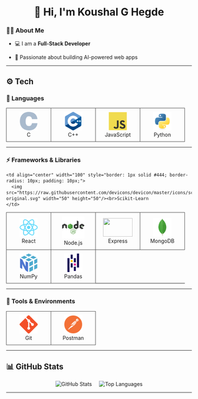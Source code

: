 <h1 align="center">👋 Hi, I'm Koushal G Hegde</h1>




### 👨‍💻 About Me
- 💻 I am a **Full-Stack Developer**

- 🚀 Passionate about building AI-powered web apps

---

## ⚙️ Tech

### 🔗 Languages
<table align="center" style="border-collapse: collapse;">
  <tr>
    <td align="center" width="100" style="border: 1px solid #444; border-radius: 10px; padding: 10px;">
      <img src="https://raw.githubusercontent.com/devicons/devicon/master/icons/c/c-original.svg" width="50" height="50"/><br>C
    </td>
    <td align="center" width="100" style="border: 1px solid #444; border-radius: 10px; padding: 10px;">
      <img src="https://raw.githubusercontent.com/devicons/devicon/master/icons/cplusplus/cplusplus-original.svg" width="50" height="50"/><br>C++
    </td>
    <td align="center" width="100" style="border: 1px solid #444; border-radius: 10px; padding: 10px;">
      <img src="https://raw.githubusercontent.com/devicons/devicon/master/icons/javascript/javascript-original.svg" width="50" height="50"/><br>JavaScript
    </td>
    <td align="center" width="100" style="border: 1px solid #444; border-radius: 10px; padding: 10px;">
      <img src="https://raw.githubusercontent.com/devicons/devicon/master/icons/python/python-original.svg" width="50" height="50"/><br>Python
    </td>
  </tr>
</table>

---

### ⚡ Frameworks & Libraries
<table align="center" style="border-collapse: collapse;">
  <tr>
    <td align="center" width="100" style="border: 1px solid #444; border-radius: 10px; padding: 10px;">
      <img src="https://raw.githubusercontent.com/devicons/devicon/master/icons/react/react-original.svg" width="50" height="50"/><br>React
    </td>
    <td align="center" width="100" style="border: 1px solid #444; border-radius: 10px; padding: 10px;">
      <img src="https://raw.githubusercontent.com/devicons/devicon/master/icons/nodejs/nodejs-original-wordmark.svg" width="60" height="60"/><br>Node.js
    </td>
    <td align="center" width="100" style="border: 1px solid #444; border-radius: 10px; padding: 10px;">
      <img src="https://upload.wikimedia.org/wikipedia/commons/6/64/Expressjs.png" width="80" height="50"/><br>Express
    </td>
    <td align="center" width="100" style="border: 1px solid #444; border-radius: 10px; padding: 10px;">
      <img src="https://raw.githubusercontent.com/devicons/devicon/master/icons/mongodb/mongodb-original.svg" width="50" height="50"/><br>MongoDB
    </td>
  </tr>
  <tr>
    <td align="center" width="100" style="border: 1px solid #444; border-radius: 10px; padding: 10px;">
      <img src="https://raw.githubusercontent.com/devicons/devicon/master/icons/numpy/numpy-original.svg" width="50" height="50"/><br>NumPy
    </td>
    <td align="center" width="100" style="border: 1px solid #444; border-radius: 10px; padding: 10px;">
      <img src="https://raw.githubusercontent.com/devicons/devicon/master/icons/pandas/pandas-original.svg" width="50" height="50"/><br>Pandas
    </td>
   
    <td align="center" width="100" style="border: 1px solid #444; border-radius: 10px; padding: 10px;">
      <img src="https://raw.githubusercontent.com/devicons/devicon/master/icons/scikitlearn/scikitlearn-original.svg" width="50" height="50"/><br>Scikit-Learn
    </td>
  </tr>
</table>

---

### 🧰 Tools & Environments
<table align="center" style="border-collapse: collapse;">
  <tr>
    <td align="center" width="100" style="border: 1px solid #444; border-radius: 10px; padding: 10px;">
      <img src="https://raw.githubusercontent.com/devicons/devicon/master/icons/git/git-original.svg" width="50" height="50"/><br>Git
    </td>
    <td align="center" width="100" style="border: 1px solid #444; border-radius: 10px; padding: 10px;">
      <img src="https://raw.githubusercontent.com/devicons/devicon/master/icons/postman/postman-original.svg" width="50" height="50"/><br>Postman
    </td>

  </tr>
</table>



---

## 📊 GitHub Stats
<p align="center">
  <img src="https://github-readme-stats.vercel.app/api?username=koushalgh&show_icons=true&theme=radical" alt="GitHub Stats" height="180"/>
  &nbsp;&nbsp;&nbsp;
  <img src="https://github-readme-stats.vercel.app/api/top-langs/?username=koushalgh&layout=compact&theme=radical" alt="Top Languages" height="180"/>
</p>

---


